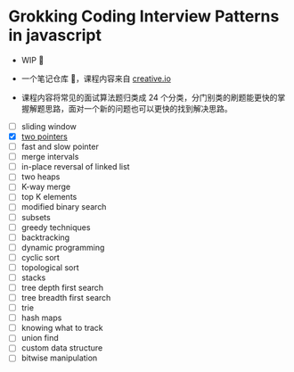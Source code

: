 # Grokking Coding Interview Patterns in javascript

- WIP :beginner:

- 一个笔记仓库  :notebook_with_decorative_cover:，课程内容来自 [creative.io](https://www.educative.io/courses/grokking-coding-interview-patterns-javascript)
- 课程内容将常见的面试算法题归类成 24 个分类，分门别类的刷题能更快的掌握解题思路，面对一个新的问题也可以更快的找到解决思路。

- [ ] sliding window
- [x] [two pointers](./src/two_pointers/README.md)
- [ ] fast and slow pointer
- [ ] merge intervals
- [ ] in-place reversal of linked list
- [ ] two heaps
- [ ] K-way merge
- [ ] top K elements
- [ ] modified binary search
- [ ] subsets
- [ ] greedy techniques
- [ ] backtracking
- [ ] dynamic programming
- [ ] cyclic sort
- [ ] topological sort
- [ ] stacks
- [ ] tree depth first search
- [ ] tree breadth first search
- [ ] trie
- [ ] hash maps
- [ ] knowing what to track
- [ ] union find
- [ ] custom data structure
- [ ] bitwise manipulation
